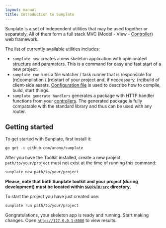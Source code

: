 ```yaml
---
layout: manual
title: Introduction to Sunplate
---
```

Sunplate is a set of independent utilities that may be used together or separately.
All of them form a full stack MVC (Model - View - [Controller](handlers/controllers.html)) web framework.

The list of currently available utilities includes:

* `sunplate new` creates a new skeleton application with opinionated [structure](new/index.html#layout) and parameters.
This is a command for easy and fast start of a new project.
* `sunplate run` runs a file watcher / task runner that is responsible for (re)compilation / (re)start  of your project and,
if neccessary, (re)build of client-side assets. [Configuration file](run/index.html#sunplate.yml) is used to describe how
to compile, build, start things.
* `sunplate generate handlers` generates a package with HTTP handler functions from your
[controllers](handlers/controllers.html). The generated package is fully compatable with the standard library
and thus can be used with any router.

## Getting started
To get started with Sunplate, first install it:

```bash
go get -u github.com/anonx/sunplate
```

After you have the Toolkit installed, create a new project.
`path/to/your/project` must not exist at the time of running this command:

```bash
sunplate new path/to/your/project
```

**Please, note that both Sunplate toolkit and your project (during development) must be
located within [`$GOPATH/src`](https://golang.org/cmd/go/#hdr-GOPATH_environment_variable) directory.**


To start the project you have just created use:

```bash
sunplate run path/to/your/project
```

Gongratulations, your skeleton app is ready and running. Start making changes.
Open [`http://127.0.0.1:8080`](http://127.0.0.1:8080) to view results.
